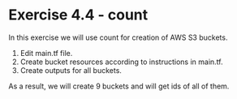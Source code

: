 # Exercise 4.4 - count

In this exercise we will use count for creation of AWS S3 buckets.

1. Edit main.tf file.
2. Create bucket resources according to instructions in main.tf.
3. Create outputs for all buckets.

As a result, we will create 9 buckets and will get ids of all of them.
